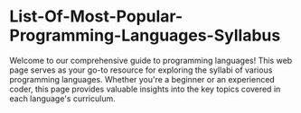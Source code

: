 # List-Of-Most-Popular-Programming-Languages-Syllabus
Welcome to our comprehensive guide to programming languages! This web page serves as your go-to resource for exploring the syllabi of various programming languages. Whether you're a beginner or an experienced coder, this page provides valuable insights into the key topics covered in each language's curriculum.

